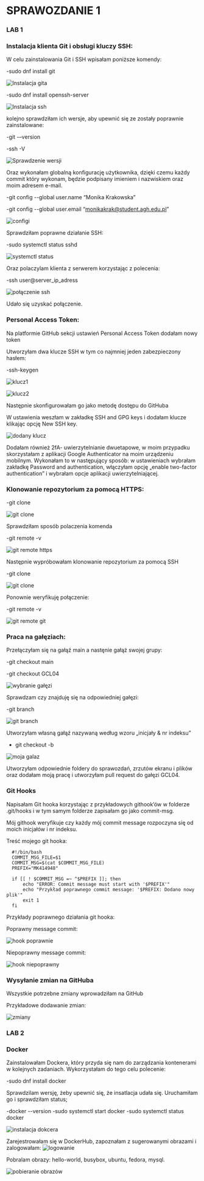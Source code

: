 # SPRAWOZDANIE 1


### LAB 1
### Instalacja klienta Git i obsługi kluczy SSH:


W celu zainstalowania Git i SSH wpisałam poniższe komendy:

-sudo dnf install git

![Instalacja gita](https://github.com/InzynieriaOprogramowaniaAGH/MDO2025_INO/blob/MK414948/ITE/GCL04/Sprawozdanie1/screenshoty/sudo%20dnf%20install%20git.png)

-sudo dnf install openssh-server

![Instalacja ssh](https://github.com/InzynieriaOprogramowaniaAGH/MDO2025_INO/blob/MK414948/ITE/GCL04/Sprawozdanie1/screenshoty/sudo%20dnf%20install%20ssh.png)

kolejno sprawdziłam ich wersje, aby upewnić się ze zostały poprawnie zainstalowane: 

-git -–version 

-ssh -V

![Sprawdzenie wersji](https://github.com/InzynieriaOprogramowaniaAGH/MDO2025_INO/blob/MK414948/ITE/GCL04/Sprawozdanie1/screenshoty/wersje%20git%20i%20ssh.png)

Oraz wykonałam globalną konfigurację użytkownika, dzięki czemu każdy commit który wykonam, będzie podpisany imieniem i nazwiskiem oraz moim adresem e-mail.

-git config --global user.name “Monika Krakowska”

-git config --global user.email “monikakrak@student.agh.edu.pl”

![configi](https://github.com/InzynieriaOprogramowaniaAGH/MDO2025_INO/blob/MK414948/ITE/GCL04/Sprawozdanie1/screenshoty/git%20config.png)

Sprawdziłam poprawne działanie SSH:

-sudo systemctl status sshd

![systemctl status](https://github.com/InzynieriaOprogramowaniaAGH/MDO2025_INO/blob/MK414948/ITE/GCL04/Sprawozdanie1/screenshoty/systemctl%20status.png)

Oraz polaczylam klienta z serwerem korzystając z polecenia:

-ssh user@server_ip_adress

![połączenie ssh](https://github.com/InzynieriaOprogramowaniaAGH/MDO2025_INO/blob/MK414948/ITE/GCL04/Sprawozdanie1/screenshoty/polaczenie%20ssh.png)

Udało się uzyskać połączenie.



### Personal Access Token:


Na platformie GitHub sekcji ustawień Personal Access Token dodałam nowy token

Utworzyłam dwa klucze SSH w tym co najmniej jeden zabezpieczony hasłem:

-ssh-keygen

![klucz1](https://github.com/InzynieriaOprogramowaniaAGH/MDO2025_INO/blob/MK414948/ITE/GCL04/Sprawozdanie1/screenshoty/generowanie%20klucza%201.png)

![klucz2](https://github.com/InzynieriaOprogramowaniaAGH/MDO2025_INO/blob/MK414948/ITE/GCL04/Sprawozdanie1/screenshoty/generowanie%20klucza%202.png)

Następnie skonfigurowałam go jako metodę dostępu do GitHuba

W ustawienia weszłam w zakładkę SSH and GPG keys i dodałam klucze klikając opcję New SSH key.

![dodany klucz](https://github.com/InzynieriaOprogramowaniaAGH/MDO2025_INO/blob/MK414948/ITE/GCL04/Sprawozdanie1/screenshoty/Dodany%20klucz.png)

Dodałam również 2fA- uwierzytelnianie dwuetapowe, w moim przypadku skorzystałam z aplikacji Google Authenticator na moim urządzeniu mobilnym. Wykonałam to w następujący sposób: w ustawieniach wybrałam zakładkę Password and authentication, 
włączyłam opcję „enable two-factor authentication” i wybrałam opcje aplikacji uwierzytelniającej.



### Klonowanie repozytorium za pomocą HTTPS:


-git clone

![git clone](https://github.com/InzynieriaOprogramowaniaAGH/MDO2025_INO/blob/MK414948/ITE/GCL04/Sprawozdanie1/screenshoty/git%20clone%20https.png)

Sprawdziłam sposób polaczenia komenda 

-git remote -v

![git remote https](https://github.com/InzynieriaOprogramowaniaAGH/MDO2025_INO/blob/MK414948/ITE/GCL04/Sprawozdanie1/screenshoty/git%20remote%20https.png)

Następnie wypróbowałam klonowanie repozytorium za pomocą SSH 

-git clone

![git clone](https://github.com/InzynieriaOprogramowaniaAGH/MDO2025_INO/blob/MK414948/ITE/GCL04/Sprawozdanie1/screenshoty/git%20clone%20git.png)

Ponownie weryfikuję połączenie:

-git remote -v

![git remote git](https://github.com/InzynieriaOprogramowaniaAGH/MDO2025_INO/blob/MK414948/ITE/GCL04/Sprawozdanie1/screenshoty/git%20remote%20git.png)



### Praca na gałęziach:


Przełączyłam się na gałąź main a nastęnie gałąż swojej grupy:

-git checkout main

-git checkout GCL04

![wybranie gałęzi](https://github.com/InzynieriaOprogramowaniaAGH/MDO2025_INO/blob/MK414948/ITE/GCL04/Sprawozdanie1/screenshoty/git%20checkout.png)

Sprawdzam czy znajduję się na odpowiedniej gałęzi:

-git branch 

![git branch](https://github.com/InzynieriaOprogramowaniaAGH/MDO2025_INO/blob/MK414948/ITE/GCL04/Sprawozdanie1/screenshoty/git%20branch.png)

Utworzyłam własną gałąź nazywaną według wzoru „inicjały & nr indeksu”

- git checkout -b

![moja galaz](https://github.com/InzynieriaOprogramowaniaAGH/MDO2025_INO/blob/MK414948/ITE/GCL04/Sprawozdanie1/screenshoty/git%20checkout%20MK414948.png)

Utworzyłam odpowiednie foldery do sprawozdań, zrzutów ekranu i plików oraz dodałam moją pracę i utworzyłam pull request do gałęzi GCL04.



### Git Hooks


Napisałam Git hooka korzystając z przykładowych githook’ów w folderze .git/hooks i w tym samym folderze zapisałam go jako commit-msg.

Mój githook weryfikuje czy każdy mój commit message rozpoczyna się od moich inicjałów i nr indeksu.

Treść mojego git hooka:

      #!/bin/bash
      COMMIT_MSG_FILE=$1
      COMMIT_MSG=$(cat $COMMIT_MSG_FILE)
      PREFIX="MK414948"
      
      if [[ ! $COMMIT_MSG =~ ^$PREFIX ]]; then
          echo "ERROR: Commit message must start with '$PREFIX'"
          echo "Przykład poprawnego commit message: '$PREFIX: Dodano nowy plik'"
          exit 1
      fi

Przykłady poprawnego działania git hooka:

Poprawny message commit:

![hook poprawnie](https://github.com/InzynieriaOprogramowaniaAGH/MDO2025_INO/blob/MK414948/ITE/GCL04/Sprawozdanie1/screenshoty/githook%20poprawnie.png)

Niepoprawny message commit:

![hook niepoprawny](https://github.com/InzynieriaOprogramowaniaAGH/MDO2025_INO/blob/MK414948/ITE/GCL04/Sprawozdanie1/screenshoty/githook%20niepoprawnie.png)



### Wysyłanie zmian na GitHuba


Wszystkie potrzebne zmiany wprowadziłam na GitHub

Przykładowe dodawanie zmian:

![zmiany](https://github.com/InzynieriaOprogramowaniaAGH/MDO2025_INO/blob/MK414948/ITE/GCL04/Sprawozdanie1/screenshoty/dodawanie%20zmian.png)


### LAB 2
### Docker

Zainstalowałam Dockera, który przyda się nam do zarządzania kontenerami w kolejnych zadaniach. Wykorzystałam do tego celu polecenie:

-sudo dnf install docker 

Sprawdzilam wersję, żeby upewnić się, że insatlacja udała się.
Uruchamiłam go i sprawdziłam status;

-docker --version
-sudo systemctl start docker
-sudo systemctl status docker

![instalacja dokcera](https://github.com/InzynieriaOprogramowaniaAGH/MDO2025_INO/blob/MK414948/ITE/GCL04/MK414948/Sprawozdanie1/screenshoty/DockerWersja.png)

Zarejestrowałam się w DockerHub, zapoznałam z sugerowanymi obrazami i zalogowałam:
![logowanie](https://github.com/InzynieriaOprogramowaniaAGH/MDO2025_INO/blob/MK414948/ITE/GCL04/MK414948/Sprawozdanie1/screenshoty/DockerLogowanie.png)

Pobralam obrazy: hello-world, busybox, ubuntu, fedora, mysql.

![pobieranie obrazów](https://github.com/InzynieriaOprogramowaniaAGH/MDO2025_INO/blob/MK414948/ITE/GCL04/MK414948/Sprawozdanie1/screenshoty/PobiernaieObraz%C3%B3w.png)





